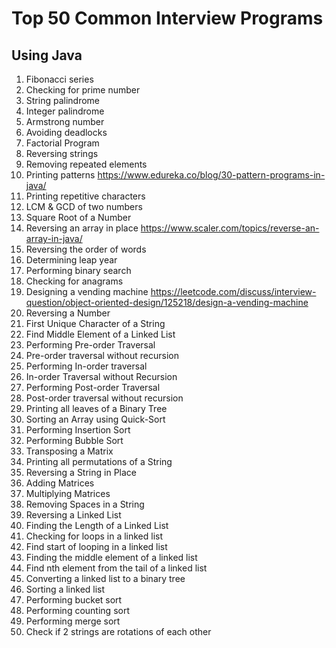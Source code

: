 # Top 50 Common Interview Programs
## Using Java
 1. Fibonacci series
 2. Checking for prime number
 3. String palindrome
 4. Integer palindrome
 5. Armstrong number
 6. Avoiding deadlocks
 7. Factorial Program
 8. Reversing strings
 9. Removing repeated elements
10. Printing patterns https://www.edureka.co/blog/30-pattern-programs-in-java/
11. Printing repetitive characters
12. LCM & GCD of two numbers
13. Square Root of a Number
14. Reversing an array in place https://www.scaler.com/topics/reverse-an-array-in-java/
15. Reversing the order of words
16. Determining leap year
17. Performing binary search
18. Checking for anagrams
19. Designing a vending machine https://leetcode.com/discuss/interview-question/object-oriented-design/125218/design-a-vending-machine
20. Reversing a Number
21. First Unique Character of a String
22. Find Middle Element of a Linked List
23. Performing Pre-order Traversal
24. Pre-order traversal without recursion
25. Performing In-order traversal
26. In-order Traversal without Recursion
27. Performing Post-order Traversal
28. Post-order traversal without recursion
29. Printing all leaves of a Binary Tree
30. Sorting an Array using Quick-Sort
31. Performing Insertion Sort
32. Performing Bubble Sort
33. Transposing a Matrix
34. Printing all permutations of a String
35. Reversing a String in Place
36. Adding Matrices
37. Multiplying Matrices
38. Removing Spaces in a String
39. Reversing a Linked List
40. Finding the Length of a Linked List
41. Checking for loops in a linked list
42. Find start of looping in a linked list
43. Finding the middle element of a linked list
44. Find nth element from the tail of a linked list
45. Converting a linked list to a binary tree
46. Sorting a linked list
47. Performing bucket sort
48. Performing counting sort
49. Performing merge sort
50. Check if 2 strings are rotations of each other
